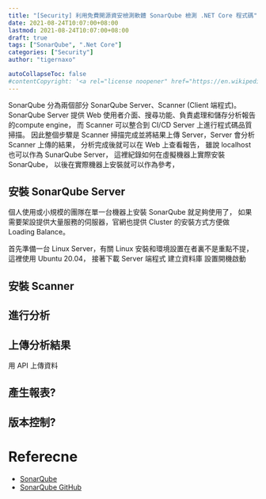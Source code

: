 ```yaml
---
title: "[Security] 利用免費開源資安檢測軟體 SonarQube 檢測 .NET Core 程式碼"
date: 2021-08-24T10:07:00+08:00
lastmod: 2021-08-24T10:07:00+08:00
draft: true
tags: ["SonarQube", ".Net Core"]
categories: ["Security"]
author: "tigernaxo"

autoCollapseToc: false
#contentCopyright: '<a rel="license noopener" href="https://en.wikipedia.org/wiki/Wikipedia:Text_of_Creative_Commons_Attribution-ShareAlike_3.0_Unported_License" target="_blank">Creative Commons Attribution-ShareAlike License</a>'
---
```

SonarQube 分為兩個部分 SonarQube Server、Scanner (Client 端程式)。
SonarQube Server 提供 Web 使用者介面、搜尋功能、負責處理和儲存分析報告的compute engine，
而 Scanner 可以整合到 CI/CD Server 上進行程式碼品質掃描。
因此整個步驟是 Scanner 掃描完成並將結果上傳 Server，Server 會分析 Scanner 上傳的結果，
分析完成後就可以在 Web 上查看報告，
雖說 localhost 也可以作為 SunarQube Server，
這裡紀錄如何在虛擬機器上實際安裝 SonarQube，
以後在實際機器上安裝就可以作為參考，

## 安裝 SonarQube Server
個人使用或小規模的團隊在單一台機器上安裝 SonarQube 就足夠使用了，
如果需要架設提供大量服務的伺服器，官網也提供 Cluster 的安裝方式方便做 Loading Balance。

首先準備一台 Linux Server，有關 Linux 安裝和環境設置在者裏不是重點不提，
這裡使用 Ubuntu 20.04，
接著下載 Server 端程式
建立資料庫
設置開機啟動
## 安裝 Scanner
## 進行分析
## 上傳分析結果
用 API 上傳資料
## 產生報表?
## 版本控制?
# Referecne
- [SonarQube](https://www.sonarqube.org/)
- [SonarQube GitHub](https://github.com/SonarSource/sonarqube)